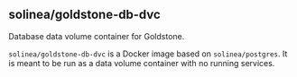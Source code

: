 solinea/goldstone-db-dvc
---

Database data volume container for Goldstone.

`solinea/goldstone-db-dvc` is a Docker image based on `solinea/postgres`. It is
meant to be run as a data volume container with no running services.